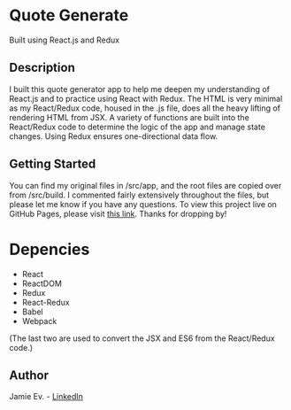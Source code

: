 # Quote Generate
Built using React.js and Redux

## Description

I built this quote generator app to help me deepen my understanding of React.js and to practice using React with Redux. The HTML is very minimal as my React/Redux code, housed in the .js file, does all the heavy lifting of rendering HTML from JSX. A variety of functions are built into the React/Redux code to determine the logic of the app and manage state changes. Using Redux ensures one-directional data flow.

## Getting Started

You can find my original files in /src/app, and the root files are copied over from /src/build. I commented fairly extensively throughout the files, but please let me know if you have any questions. To view this project live on GitHub Pages, please visit [this link](https://jamie-ev.github.io/Quote_Generator/). Thanks for dropping by!

# Depencies

* React
* ReactDOM
* Redux
* React-Redux
* Babel
* Webpack

(The last two are used to convert the JSX and ES6 from the React/Redux code.)

## Author

Jamie Ev. - [LinkedIn](https://www.linkedin.com/in/everettjamie/)

